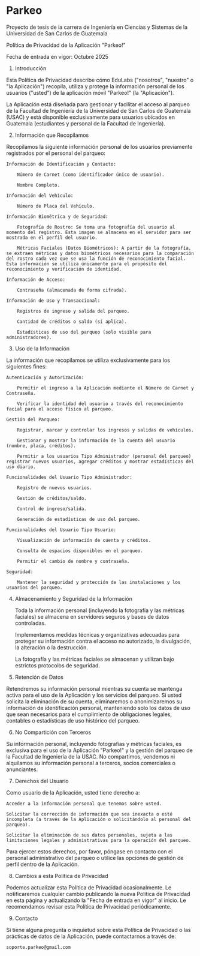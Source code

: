 # Parkeo
Proyecto de tesis de la carrera de Ingeniería en Ciencias y Sistemas de la Universidad de San Carlos de Guatemala

Política de Privacidad de la Aplicación "Parkeo!"

Fecha de entrada en vigor: Octubre 2025

1. Introducción

Esta Política de Privacidad describe cómo EduLabs ("nosotros", "nuestro" o "la Aplicación") recopila, utiliza y protege la información personal de los usuarios ("usted") de la aplicación móvil "Parkeo!" (la "Aplicación").

La Aplicación está diseñada para gestionar y facilitar el acceso al parqueo de la Facultad de Ingeniería de la Universidad de San Carlos de Guatemala (USAC) y está disponible exclusivamente para usuarios ubicados en Guatemala (estudiantes y personal de la Facultad de Ingeniería).

2. Información que Recopilamos

Recopilamos la siguiente información personal de los usuarios previamente registrados por el personal del parqueo:

    Información de Identificación y Contacto:

        Número de Carnet (como identificador único de usuario).

        Nombre Completo.

    Información del Vehículo:

        Número de Placa del Vehículo.

    Información Biométrica y de Seguridad:

        Fotografía de Rostro: Se toma una fotografía del usuario al momento del registro. Esta imagen se almacena en el servidor para ser mostrada en el perfil del usuario.

        Métricas Faciales (Datos Biométricos): A partir de la fotografía, se extraen métricas y datos biométricos necesarios para la comparación del rostro cada vez que se usa la función de reconocimiento facial. Esta información se utiliza únicamente para el propósito del reconocimiento y verificación de identidad.

    Información de Acceso:

        Contraseña (almacenada de forma cifrada).

    Información de Uso y Transaccional:

        Registros de ingreso y salida del parqueo.

        Cantidad de créditos o saldo (si aplica).

        Estadísticas de uso del parqueo (solo visible para administradores).

3. Uso de la Información

La información que recopilamos se utiliza exclusivamente para los siguientes fines:

    Autenticación y Autorización:

        Permitir el ingreso a la Aplicación mediante el Número de Carnet y Contraseña.

        Verificar la identidad del usuario a través del reconocimiento facial para el acceso físico al parqueo.

    Gestión del Parqueo:

        Registrar, marcar y controlar los ingresos y salidas de vehículos.

        Gestionar y mostrar la información de la cuenta del usuario (nombre, placa, créditos).

        Permitir a los usuarios Tipo Administrador (personal del parqueo) registrar nuevos usuarios, agregar créditos y mostrar estadísticas del uso diario.

    Funcionalidades del Usuario Tipo Administrador:

        Registro de nuevos usuarios.

        Gestión de créditos/saldo.

        Control de ingreso/salida.

        Generación de estadísticas de uso del parqueo.

    Funcionalidades del Usuario Tipo Usuario:

        Visualización de información de cuenta y créditos.

        Consulta de espacios disponibles en el parqueo.

        Permitir el cambio de nombre y contraseña.

    Seguridad:

        Mantener la seguridad y protección de las instalaciones y los usuarios del parqueo.

4. Almacenamiento y Seguridad de la Información

    Toda la información personal (incluyendo la fotografía y las métricas faciales) se almacena en servidores seguros y bases de datos controladas.

    Implementamos medidas técnicas y organizativas adecuadas para proteger su información contra el acceso no autorizado, la divulgación, la alteración o la destrucción.

    La fotografía y las métricas faciales se almacenan y utilizan bajo estrictos protocolos de seguridad.

5. Retención de Datos

Retendremos su información personal mientras su cuenta se mantenga activa para el uso de la Aplicación y los servicios del parqueo. Si usted solicita la eliminación de su cuenta, eliminaremos o anonimizaremos su información de identificación personal, manteniendo solo los datos de uso que sean necesarios para el cumplimiento de obligaciones legales, contables o estadísticas de uso histórico del parqueo.

6. No Compartición con Terceros

Su información personal, incluyendo fotografías y métricas faciales, es exclusiva para el uso de la Aplicación "Parkeo!" y la gestión del parqueo de la Facultad de Ingeniería de la USAC. No compartimos, vendemos ni alquilamos su información personal a terceros, socios comerciales o anunciantes.

7. Derechos del Usuario

Como usuario de la Aplicación, usted tiene derecho a:

    Acceder a la información personal que tenemos sobre usted.

    Solicitar la corrección de información que sea inexacta o esté incompleta (a través de la Aplicación o solicitándolo al personal del parqueo).

    Solicitar la eliminación de sus datos personales, sujeta a las limitaciones legales y administrativas para la operación del parqueo.

Para ejercer estos derechos, por favor, póngase en contacto con el personal administrativo del parqueo o utilice las opciones de gestión de perfil dentro de la Aplicación.

8. Cambios a esta Política de Privacidad

Podemos actualizar esta Política de Privacidad ocasionalmente. Le notificaremos cualquier cambio publicando la nueva Política de Privacidad en esta página y actualizando la "Fecha de entrada en vigor" al inicio. Le recomendamos revisar esta Política de Privacidad periódicamente.

9. Contacto

Si tiene alguna pregunta o inquietud sobre esta Política de Privacidad o las prácticas de datos de la Aplicación, puede contactarnos a través de:

    soporte.parkeo@gmail.com
